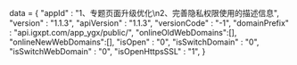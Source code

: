 <span id = 'versionData'>data = {
"appId" : "1、专题页面升级优化\n2、完善隐私权限使用的描述信息",
"version" : "1.1.3",
"apiVersion" : "1.1.3",
"versionCode" : "-1",
"domainPrefix" : "api.igxpt.com/app_ygx/public/",
"onlineOldWebDomains":[],
"onlineNewWebDomains":[],
"isOpen" : "0",
"isSwitchDomain" : "0",
"isSwitchWebDomain" : "0",
"isOpenHttpsSSL" : "1",
}</span>
